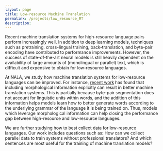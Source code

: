 ```yaml
---
layout: page
title: Low-resource Machine Translation
permalink: /projects/low_resource_MT
description:
---
```


Recent machine translation systems for high-resource language pairs perform increasingly well. In addition to deep learning models, techniques such as pretraining, cross-lingual training, back-translation, and byte-pair encoding have contributed to performance improvements.
However, the success of state-of-the-art neural models is still heavily dependent on the availability of large amounts of (monolingual or parallel) text, which is difficult and expensive to obtain for low-resource languages. 

At NALA, we study how machine translation systems for low-resource languages can be improved. For instance, <a href="https://www.aclweb.org/anthology/2020.acl-main.389.pdf" target="_blank">recent work</a> has found that including morphological information explicitly can result in better machine translation systems. This is partially because byte-pair segmentation does not account for linguistic units within words, and the addition of this information helps models learn how to better generate words according to the underlying grammar of the language it is being trained on.
Thus, models which leverage morphological information can help closing the performance gap between high-resource and low-resource languages.

We are further studying how to best collect data for low-resource languages. Our work includes questions such as: How can we collect parallel data to train systems without professional translators? And which sentences are most useful for the training of machine translation models? 


